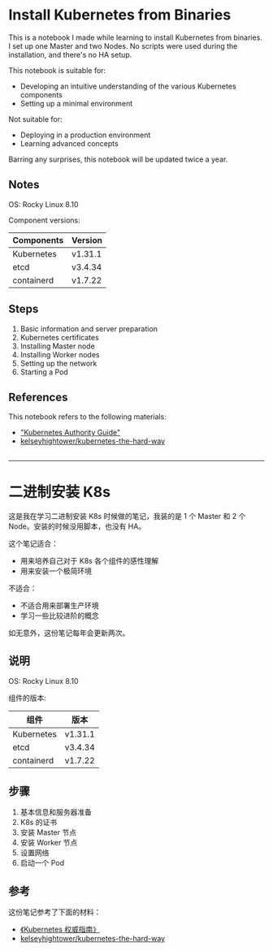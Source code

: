 # Install Kubernetes from Binaries

This is a notebook I made while learning to install Kubernetes from binaries. I set up one Master and two Nodes. No scripts were used during the installation, and there's no HA setup.

This notebook is suitable for:

- Developing an intuitive understanding of the various Kubernetes components
- Setting up a minimal environment

Not suitable for:

- Deploying in a production environment
- Learning advanced concepts

Barring any surprises, this notebook will be updated twice a year.

## Notes

OS: Rocky Linux 8.10

Component versions:

| Components | Version |
| ---------- | ------- |
| Kubernetes | v1.31.1 |
| etcd       | v3.4.34 |
| containerd | v1.7.22 |

## Steps

1. Basic information and server preparation
2. Kubernetes certificates
3. Installing Master node
4. Installing Worker nodes
5. Setting up the network
6. Starting a Pod

## References

This notebook refers to the following materials:

- ["Kubernetes Authority Guide"](https://book.douban.com/subject/35458432/)
- [kelseyhightower/kubernetes-the-hard-way](https://github.com/kelseyhightower/kubernetes-the-hard-way)

##

---

# 二进制安装 K8s

这是我在学习二进制安装 K8s 时候做的笔记，我装的是 1 个 Master 和 2 个 Node。安装的时候没用脚本，也没有 HA。

这个笔记适合：

- 用来培养自己对于 K8s 各个组件的感性理解
- 用来安装一个极简环境

不适合：

- 不适合用来部署生产环境
- 学习一些比较进阶的概念

如无意外，这份笔记每年会更新两次。

## 说明

OS: Rocky Linux 8.10

组件的版本:

| 组件       | 版本    |
| ---------- | ------- |
| Kubernetes | v1.31.1 |
| etcd       | v3.4.34 |
| containerd | v1.7.22 |

## 步骤

1. 基本信息和服务器准备
2. K8s 的证书
3. 安装 Master 节点
4. 安装 Worker 节点
5. 设置网络
6. 启动一个 Pod

## 参考

这份笔记参考了下面的材料：

- [《Kubernetes 权威指南》](https://book.douban.com/subject/35458432/)
- [kelseyhightower/kubernetes-the-hard-way](https://github.com/kelseyhightower/kubernetes-the-hard-way)
